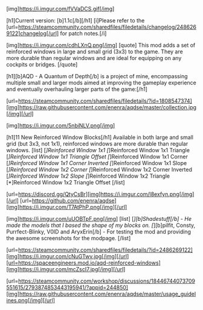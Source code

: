 [img]https://i.imgur.com/fVVaDCS.gif[/img]

[h1]Current version: [b]1.1c[/b][/h1]
[i]Please refer to the [url=https://steamcommunity.com/sharedfiles/filedetails/changelog/2486269122]changelog[/url] for patch notes.[/i]

[img]https://i.imgur.com/cdhLXnQ.png[/img]
[quote]
This mod adds a set of reinforced windows in large and small grid (3x3) to the game. They are more durable than regular windows and are ideal for equipping on any cockpits or bridges.
[/quote]

[h1][b]AQD - A Quantum of Depth[/b] is a project of mine, encompassing multiple small and larger mods aimed at improving the gameplay experience and eventually overhauling larger parts of the game:[/h1]

[url=https://steamcommunity.com/sharedfiles/filedetails/?id=1808547374][img]https://raw.githubusercontent.com/enenra/aqdse/master/collection.jpg[/img][/url]

[img]https://i.imgur.com/5nbiNLV.png[/img]

[h1]11 New Reinforced Window Blocks[/h1]
Available in both large and small grid (but 3x3, not 1x1), reinforced windows are more durable than regular windows.
[list]
[*]Reinforced Window 1x1
[*]Reinforced Window 1x1 Triangle
[*]Reinforced Window 1x1 Triangle Offset
[*]Reinforced Window 1x1 Corner
[*]Reinforced Window 1x1 Corner Inverted
[*]Reinforced Window 1x1 Slope
[*]Reinforced Window 1x2 Corner
[*]Reinforced Window 1x2 Corner Inverted
[*]Reinforced Window 1x2 Slope
[*]Reinforced Window 1x2 Triangle
[*]Reinforced Window 1x2 Triangle Offset
[/list]

[url=https://discord.gg/QtyCsBr][img]https://i.imgur.com/l8exfyn.png[/img][/url]
[url=https://github.com/enenra/aqdse][img]https://i.imgur.com/T7AtPhP.png[/img][/url]

[img]https://i.imgur.com/uUOBTpF.png[/img]
[list]
[*][b]Shadestuff[/b] - He made the models that I based the shape of my blocks on.
[*][b]pilfit, Consty, Purrfect-Blinky, V0ID and AryxErin[/b] - For testing the mod and providing the awesome screenshots for the modpage.
[/list]

[url=https://steamcommunity.com/sharedfiles/filedetails/?id=2486269122][img]https://i.imgur.com/cNuGTwv.jpg[/img][/url][url=https://spaceengineers.mod.io/aqd-reinforced-windows][img]https://i.imgur.com/mcZscI7.jpg[/img][/url]

[url=https://steamcommunity.com/workshop/discussions/18446744073709551615/2793874853443195941/?appid=244850][img]https://raw.githubusercontent.com/enenra/aqdse/master/usage_guidelines.png[/img][/url]